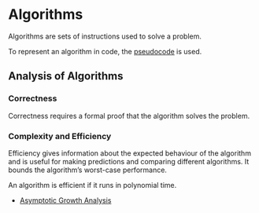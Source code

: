 # Algorithms

Algorithms are sets of instructions used to solve a problem.

To represent an algorithm in code, the [pseudocode](./pseudocode.md) is used.

## Analysis of Algorithms

### Correctness

Correctness requires a formal proof that the algorithm solves the problem.

### Complexity and Efficiency

Efficiency gives information about the expected behaviour of the
algorithm and is useful for making predictions and comparing
different algorithms. It bounds the algorithm’s worst-case performance.

An algorithm is efficient if it runs in polynomial time.

- [Asymptotic Growth Analysis](./asymptotic-growth-analysis.md)